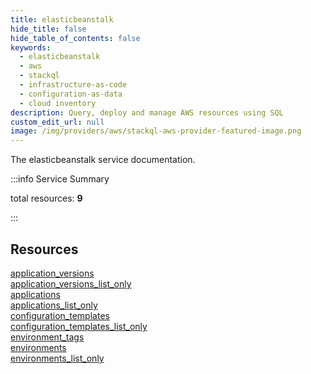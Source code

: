 ```yaml
---
title: elasticbeanstalk
hide_title: false
hide_table_of_contents: false
keywords:
  - elasticbeanstalk
  - aws
  - stackql
  - infrastructure-as-code
  - configuration-as-data
  - cloud inventory
description: Query, deploy and manage AWS resources using SQL
custom_edit_url: null
image: /img/providers/aws/stackql-aws-provider-featured-image.png
---
```


The elasticbeanstalk service documentation.

:::info Service Summary

<div class="row">
<div class="providerDocColumn">
<span>total resources:&nbsp;<b>9</b></span><br />
</div>
</div>

:::

## Resources
<div class="row">
<div class="providerDocColumn">
<a href="/providers/aws/elasticbeanstalk/application_versions/">application_versions</a><br />
<a href="/providers/aws/elasticbeanstalk/application_versions_list_only/">application_versions_list_only</a><br />
<a href="/providers/aws/elasticbeanstalk/applications/">applications</a><br />
<a href="/providers/aws/elasticbeanstalk/applications_list_only/">applications_list_only</a><br />
<a href="/providers/aws/elasticbeanstalk/configuration_templates/">configuration_templates</a>
</div>
<div class="providerDocColumn">
<a href="/providers/aws/elasticbeanstalk/configuration_templates_list_only/">configuration_templates_list_only</a><br />
<a href="/providers/aws/elasticbeanstalk/environment_tags/">environment_tags</a><br />
<a href="/providers/aws/elasticbeanstalk/environments/">environments</a><br />
<a href="/providers/aws/elasticbeanstalk/environments_list_only/">environments_list_only</a>
</div>
</div>